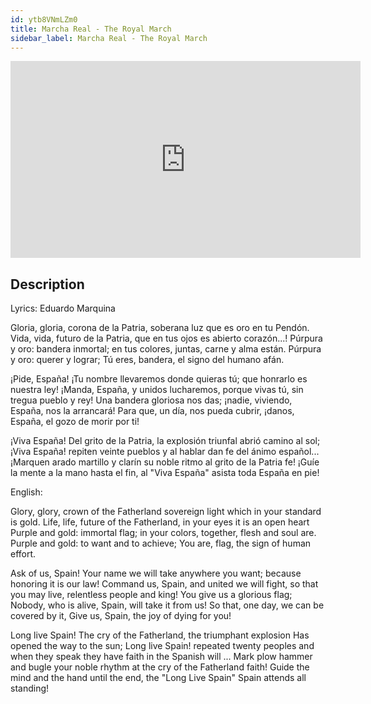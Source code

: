 ```yaml
---
id: ytb8VNmLZm0
title: Marcha Real - The Royal March
sidebar_label: Marcha Real - The Royal March
---
```


<iframe
  width="560"
  height="315"
  src="https://www.youtube.com/embed/ytb8VNmLZm0"
  title="YouTube video player"
  frameborder="0"
  allow="accelerometer; autoplay; clipboard-write; encrypted-media; gyroscope; picture-in-picture; web-share"
  referrerpolicy="strict-origin-when-cross-origin"
  allowfullscreen
></iframe>

## Description

Lyrics: Eduardo Marquina

Gloria, gloria, corona de la Patria,
soberana luz
que es oro en tu Pendón.
Vida, vida, futuro de la Patria,
que en tus ojos es
abierto corazón...!
Púrpura y oro: bandera inmortal;
en tus colores, juntas, carne y alma están.
Púrpura y oro: querer y lograr;
Tú eres, bandera, el signo del humano afán.

¡Pide, España! ¡Tu nombre llevaremos
donde quieras tú;
que honrarlo es nuestra ley!
¡Manda, España, y unidos lucharemos,
porque vivas tú,
sin tregua pueblo y rey!
Una bandera gloriosa nos das;
¡nadie, viviendo, España, nos la arrancará!
Para que, un día, nos pueda cubrir,
¡danos, España, el gozo de morir por ti!

¡Viva España! Del grito de la Patria,
la explosión triunfal
abrió camino al sol;
¡Viva España! repiten veinte pueblos
y al hablar dan fe
del ánimo español...
¡Marquen arado martillo y clarín
su noble ritmo al grito de la Patria fe!
¡Guíe la mente a la mano hasta el fin,
al "Viva España" asista toda España en pie!

English:

Glory, glory, crown of the Fatherland
sovereign light
which in your standard is gold.
Life, life, future of the Fatherland,
in your eyes it is
an open heart
Purple and gold: immortal flag;
in your colors, together, flesh and soul are.
Purple and gold: to want and to achieve;
You are, flag, the sign of human effort.

Ask of us, Spain! Your name we will take
anywhere you want;
because honoring it is our law!
Command us, Spain, and united we will fight,
so that you may live,
relentless people and king!
You give us a glorious flag;
Nobody, who is alive, Spain, will take it from us!
So that, one day, we can be covered by it,
Give us, Spain, the joy of dying for you!

Long live Spain! The cry of the Fatherland,
the triumphant explosion
Has opened the way to the sun;
Long live Spain! repeated twenty peoples
and when they speak they have faith
in the Spanish will ...
Mark plow hammer and bugle
your noble rhythm at the cry of the Fatherland faith!
Guide the mind and the hand until the end,
the "Long Live Spain" Spain attends all standing!
